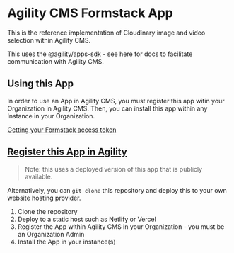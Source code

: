 # Agility CMS Formstack App

This is the reference implementation of Cloudinary image and video selection within Agility CMS.

This uses the @agility/apps-sdk - see here for docs to facilitate communication with Agility CMS.

## Using this App

In order to use an App in Agility CMS, you must register this app witin your Organization in Agility CMS. Then, you can install this app within any Instance in your Organization.

[Getting your Formstack access token](https://agilitycms.com/docs/developers/formstack#QYhOs32g1w)

## [Register this App in Agility](https://manager.agilitycms.com/org/apps/create-app?name=Formstack&url=https://agilitycms-formstack-app.vercel.app/&description=Use%20forms%20from%20your%20Formstack%20account%20in%20Agility%20CMS.&icon=https://cdn.agilitycms.com/content-manager/public-app-icons/formstack.png)

> Note: this uses a deployed version of this app that is publicly available.

Alternatively, you can `git clone` this repository and deploy this to your own website hosting provider.

1. Clone the repository
2. Deploy to a static host such as Netlify or Vercel
3. Register the App within Agility CMS in your Organization - you must be an Organization Admin
4. Install the App in your instance(s)